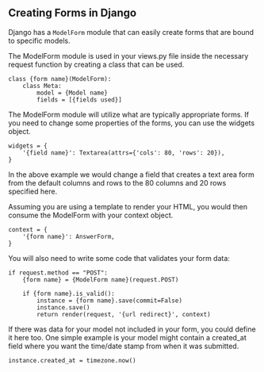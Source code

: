 ## Creating Forms in Django

Django has a `ModelForm` module that can easily create forms that are bound to specific models.

The ModelForm module is used in your views.py file inside the necessary request function by creating a class that can be used.

```
class {form name}(ModelForm):
    class Meta:
        model = {Model name}
        fields = [{fields used}]
```

The ModelForm module will utilize what are typically appropriate forms. If you need to change some properties of the forms, you can use the widgets object.

```
widgets = {
    '{field name}': Textarea(attrs={'cols': 80, 'rows': 20}),
}
```

In the above example we would change a field that creates a text area form from the default columns and rows to the 80 columns and 20 rows specified here.

Assuming you are using a template to render your HTML, you would then consume the ModelForm with your context object.

```
context = {
    '{form name}': AnswerForm,
}
```

You will also need to write some code that validates your form data:

```
if request.method == "POST":
    {form name} = {ModelForm name}(request.POST)

    if {form name}.is_valid():
        instance = {form name}.save(commit=False)
        instance.save()
        return render(request, '{url redirect}', context)
```

If there was data for your model not included in your form, you could define it here too. One simple example is your model might contain a created_at field where you want the time/date stamp from when it was submitted.

`instance.created_at = timezone.now()`
